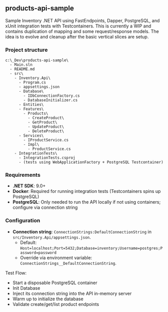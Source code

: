 ## products-api-sample

Sample Inventory .NET API using FastEndpoints, Dapper, PostgreSQL, and xUnit integration tests with Testcontainers. This is currently a WIP and contains duplication of mapping and some request/response models. The idea is to evolve and cleanup after the basic vertical slices are setup.

### Project structure

```text
c:\_Dev\products-api-sample\
  - Main.sln
  - README.md
  - src\
    - Inventory.Api\
      - Program.cs
      - appsettings.json
      - Database\
        - IDbConnectionFactory.cs
        - DatabaseInitializer.cs
      - Entities\
      - Features\
        - Products\
          - CreateProduct\
          - GetProduct\
          - UpdateProduct\
          - DeleteProduct\
      - Services\
        - IProductService.cs
        - Impl\
          - ProductService.cs
    - IntegrationTests\
      - IntegrationTests.csproj
      - (tests using WebApplicationFactory + PostgreSQL Testcontainer)
```

### Requirements

- **.NET SDK**: 9.0+
- **Docker**: Required for running integration tests (Testcontainers spins up PostgreSQL)
- **PostgreSQL**: Only needed to run the API locally if not using containers; configure via connection string

### Configuration

- **Connection string**: `ConnectionStrings:DefaultConnectionString` in `src/Inventory.Api/appsettings.json`.
  - Default: `Host=localhost;Port=5432;Database=inventory;Username=postgres;Password=password`
  - Override via environment variable: `ConnectionStrings__DefaultConnectionString`.

Test Flow:

- Start a disposable PostgreSQL container
- Init Database
- Inject its connection string into the API in-memory server
- Warm up to initialize the database
- Validate create/get/list product endpoints
